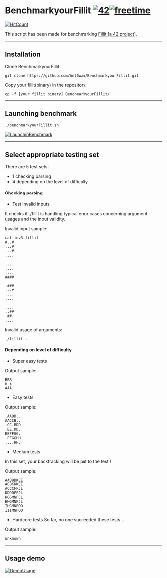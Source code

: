 # BenchmarkyourFillit [![42](https://i.imgur.com/9NXfcit.jpg)](i.imgur.com/9NXfcit.jpg)[![freetime](https://i.imgur.com/8IcDLkc.png)](i.imgur.com/8IcDLkc.png) 
[![HitCount](http://hits.dwyl.io/Ant0wan/BenchmarkyourFillit.svg)](http://hits.dwyl.io/Ant0wan/BenchmarkyourFillit)


This script has been made for benchmarking <a href="https://github.com/Ant0wan/Fillit.git" target="_blank">Fillit [a 42 project]</a>.

---

## Installation

Clone BenchmarkyourFillit

```shell=
git clone https://github.com/Ant0wan/BenchmarkyourFillit.git
```

Copy your fillit(binary) in the repository:

```shell=
cp -f [your_fillit_binary] BenchmarkyourFillit/
```

---

## Launching benchmark

```shell=
./benchmarkyourFillit.sh
```

[![LaunchinBenchmark](https://i.imgur.com/dnhsKW9.png)](i.imgur.com/dnhsKW9.png)

---

## Select appropriate testing set

There are 5 test sets:
- 1 checking parsing
- 4 depending on the level of difficulty

#### Checking parsing

- Test invalid inputs

It checks if ./fillit is handling typical error cases concerning argument usages and the input validity.

Invalid input sample:
```
cat inv3.fillit
#..#
...#
...#
....

....
....
....
####

.###
...#
....
....

....
..##
.##.
....
```

Invalid usage of arguments:
```
./fillit .
```

#### Depending on level of difficulty

- Super easy tests

Output sample:
```
BBB
B.A
AAA
```

- Easy tests

Output sample:
```
.AABB..
AACCB..
.CC.BDD
.EE.DD.
EEFFGG.
.FFGGHH
....HH.
```

- Medium tests

In this set, your backtracking will be put to the test !

Output sample:
```
AABBBKEE
ACBKKKEE
ACCCFFJL
DDDDFFJL
HGGMNPJL
HHGMNPJL
IHGMNPOO
IIIMNPOO
```

- Hardcore tests
So far, no one succeeded these tests...

Output sample:
```
unknown
```

---

## Usage demo

[![DemoUsage](https://i.imgur.com/5273vVd.gif)](i.imgur.com/5273vVd.gif)
